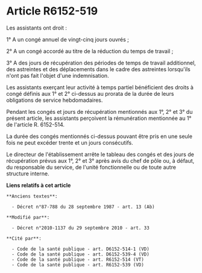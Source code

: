 # Article R6152-519

Les assistants ont droit : 

1° A un congé annuel de vingt-cinq jours ouvrés ; 

2° A un congé accordé au titre de la réduction du temps de travail ; 

3° A des jours de récupération des périodes de temps de travail additionnel, des astreintes et des déplacements dans le cadre
des astreintes lorsqu'ils n'ont pas fait l'objet d'une indemnisation. 

Les assistants exerçant leur activité à temps partiel bénéficient des droits à congé définis aux 1° et 2° ci-dessus au
prorata de la durée de leurs obligations de service hebdomadaires. 

Pendant les congés et jours de récupération mentionnés aux 1°, 2° et 3° du présent article, les assistants perçoivent la
rémunération mentionnée au 1° de l'article R. 6152-514.

La durée des congés mentionnés ci-dessus pouvant être pris en une seule fois ne peut excéder trente et un jours consécutifs. 

Le directeur de l'établissement arrête le tableau des congés et des jours de récupération prévus aux 1°, 2° et 3° après avis
du chef de pôle ou, à défaut, du responsable du service, de l'unité fonctionnelle ou de toute autre structure interne.

**Liens relatifs à cet article**

	**Anciens textes**:

	  - Décret n°87-788 du 28 septembre 1987 - art. 13 (Ab)

	**Modifié par**:

	  - Décret n°2010-1137 du 29 septembre 2010 - art. 33

	**Cité par**:

	  - Code de la santé publique - art. D6152-514-1 (VD)
	  - Code de la santé publique - art. D6152-539-4 (VD)
	  - Code de la santé publique - art. R6152-514 (VT)
	  - Code de la santé publique - art. R6152-539 (VD)
